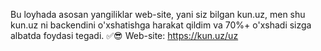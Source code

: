 Bu loyhada asosan yangiliklar web-site, yani siz bilgan kun.uz, men shu kun.uz ni backendini o'xshatishga harakat qildim va 70%+ o'xshadi sizga albatda foydasi tegadi. ✅😎
Web-site: https://kun.uz/uz
